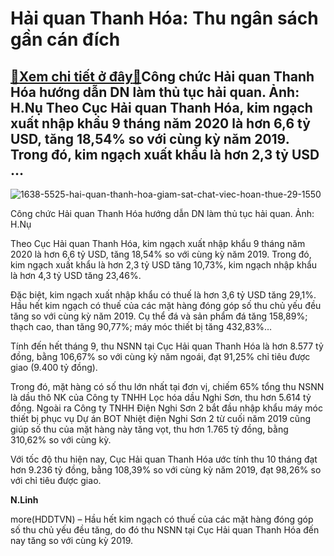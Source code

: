 Hải quan Thanh Hóa: Thu ngân sách gần cán đích
==============================================

[:gift:Xem chi tiết ở đây:gift:](https://hddtvn.com/hai-quan-thanh-hoa-thu-ngan-sach-gan-can-dich/)Công chức Hải quan Thanh Hóa hướng dẫn DN làm thủ tục hải quan. Ảnh: H.Nụ Theo Cục Hải quan Thanh Hóa, kim ngạch xuất nhập khẩu 9 tháng năm 2020 là hơn 6,6 tỷ USD, tăng 18,54% so với cùng kỳ năm 2019. Trong đó, kim ngạch xuất khẩu là hơn 2,3 tỷ USD …
----------------------------------------------------------------------------------------------------------------------------------------------------------------------------------------------------------------------------------------------------------





![1638-5525-hai-quan-thanh-hoa-giam-sat-chat-viec-hoan-thue-29-1550](https://hddtvn.com/wp-content/uploads/2021/01/1638_5525_hai-quan-thanh-hoa-giam-sat-chat-viec-hoan-thue-29-_1550-1.jpg "Công chức Hải quan Thanh Hóa hướng dẫn DN làm thủ tục hải quan. Ảnh: H.Nụ")


Công chức Hải quan Thanh Hóa hướng dẫn DN làm thủ tục hải quan. Ảnh: H.Nụ



Theo Cục Hải quan Thanh Hóa, kim ngạch xuất nhập khẩu 9 tháng năm 2020 là hơn 6,6 tỷ USD, tăng 18,54% so với cùng kỳ năm 2019. Trong đó, kim ngạch xuất khẩu là hơn 2,3 tỷ USD tăng 10,73%, kim ngạch nhập khẩu là hơn 4,3 tỷ USD tăng 23,46%.


Đặc biệt, kim ngạch xuất nhập khẩu có thuế là hơn 3,6 tỷ USD tăng 29,1%. Hầu hết kim ngạch có thuế của các mặt hàng đóng góp số thu chủ yếu đều tăng so với cùng kỳ năm 2019. Cụ thể đá và sản phẩm đá tăng 158,89%; thạch cao, than tăng 90,77%; máy móc thiết bị tăng 432,83%…


Tính đến hết tháng 9, thu NSNN tại Cục Hải quan Thanh Hóa là hơn 8.577 tỷ đồng, bằng 106,67% so với cùng kỳ năm ngoái, đạt 91,25% chỉ tiêu được giao (9.400 tỷ đồng).


Trong đó, mặt hàng có số thu lớn nhất tại đơn vị, chiếm 65% tổng thu NSNN là dầu thô NK của Công ty TNHH Lọc hóa dầu Nghi Sơn, thu hơn 5.614 tỷ đồng. Ngoài ra Công ty TNHH Điện Nghi Sơn 2 bắt đầu nhập khẩu máy móc thiết bị phục vụ Dự án BOT Nhiệt điện Nghi Sơn 2 từ cuối năm 2019 cũng giúp số thu của mặt hàng này tăng vọt, thu hơn 1.765 tỷ đồng, bằng 310,62% so với cùng kỳ.


Với tốc độ thu hiện nay, Cục Hải quan Thanh Hóa ước tính thu 10 tháng đạt hơn 9.236 tỷ đồng, bằng 108,39% so với cùng kỳ năm 2019, đạt 98,26% so với chỉ tiêu được giao.




**N.Linh**



more(HDDTVN) – Hầu hết kim ngạch có thuế của các mặt hàng đóng góp số thu chủ yếu đều tăng, do đó thu NSNN tại Cục Hải quan Thanh Hóa đến nay tăng so với cùng kỳ 2019.

